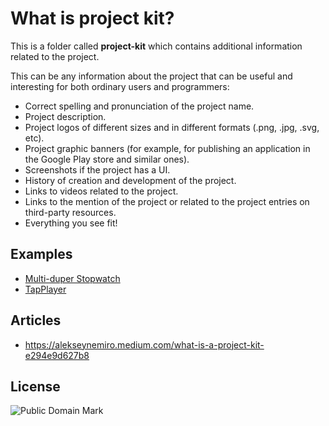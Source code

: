 # What is project kit?

This is a folder called **project-kit** which contains additional information related to the project.

This can be any information about the project that can be useful and interesting for both ordinary users and programmers:

* Correct spelling and pronunciation of the project name.
* Project description.
* Project logos of different sizes and in different formats (.png, .jpg, .svg, etc).
* Project graphic banners (for example, for publishing an application in the Google Play store and similar ones).
* Screenshots if the project has a UI.
* History of creation and development of the project.
* Links to videos related to the project.
* Links to the mention of the project or related to the project entries on third-party resources.
* Everything you see fit!

## Examples

* [Multi-duper Stopwatch](https://github.com/alekseynemiro/multi-duper-stopwatch/tree/master/project-kit)
* [TapPlayer](https://github.com/alekseynemiro/tapplayer/tree/master/project-kit)

## Articles

* https://alekseynemiro.medium.com/what-is-a-project-kit-e294e9d627b8

## License

![Public Domain Mark](http://i.creativecommons.org/p/mark/1.0/88x31.png)
